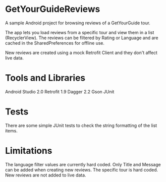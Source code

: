# GetYourGuideReviews
A sample Android project for browsing reviews of a GetYourGuide tour.

The app lets you load reviews from a specific tour and view them in a list (RecyclerView). The reviews can be filtered by Rating or Language and are cached in the SharedPreferences for offline use. 

New reviews are created using a mock Retrofit Client and they don't affect live data.

# Tools and Libraries
Android Studio 2.0
Retrofit 1.9
Dagger 2.2
Gson
JUnit

# Tests
There are some simple JUnit tests to check the string formatting of the list items.

# Limitations
The language filter values are currently hard coded.
Only Title and Message can be added when creating new reviews.
The specific tour is hard coded.
New reviews are not added to live data.
